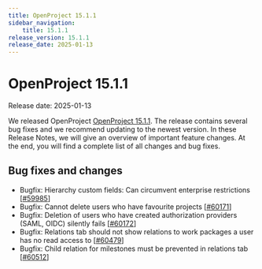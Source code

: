 ```yaml
---
title: OpenProject 15.1.1
sidebar_navigation:
    title: 15.1.1
release_version: 15.1.1
release_date: 2025-01-13
---
```


# OpenProject 15.1.1

Release date: 2025-01-13

We released OpenProject [OpenProject 15.1.1](https://community.openproject.org/versions/2162).
The release contains several bug fixes and we recommend updating to the newest version.
In these Release Notes, we will give an overview of important feature changes.
At the end, you will find a complete list of all changes and bug fixes.

<!--more-->

## Bug fixes and changes

<!-- Warning: Anything within the below lines will be automatically removed by the release script -->
<!-- BEGIN AUTOMATED SECTION -->

- Bugfix: Hierarchy custom fields: Can circumvent enterprise restrictions \[[#59985](https://community.openproject.org/wp/59985)\]
- Bugfix: Cannot delete users who have favourite projects \[[#60171](https://community.openproject.org/wp/60171)\]
- Bugfix: Deletion of users who have created authorization providers (SAML, OIDC) silently fails \[[#60172](https://community.openproject.org/wp/60172)\]
- Bugfix: Relations tab should not show relations to work packages a user has no read access to \[[#60479](https://community.openproject.org/wp/60479)\]
- Bugfix: Child relation for milestones must be prevented in relations tab \[[#60512](https://community.openproject.org/wp/60512)\]

<!-- END AUTOMATED SECTION -->
<!-- Warning: Anything above this line will be automatically removed by the release script -->
